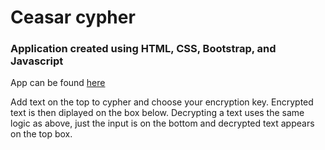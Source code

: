 # Ceasar cypher

### Application created using HTML, CSS, Bootstrap, and Javascript

App can be found [here](https://annageorg.github.io/CaesarCipher/)

Add text on the top to cypher and choose your encryption key. Encrypted text is then diplayed on the box below.
Decrypting a text uses the same logic as above, just the input is on the bottom and decrypted text appears on the top box.
